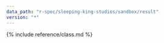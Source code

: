 ```yaml
---
data_path: "r-spec/sleeping-king-studios/sandbox/result"
version: "*"
---
```


{% include reference/class.md %}
